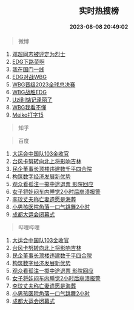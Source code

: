 <div align="center"><h2>实时热搜榜</h2><h4>2023-08-08 20:49:02</h4></div>

> 微博  

1. [邓超同志被评定为烈士](https://s.weibo.com/weibo?q=%23%E9%82%93%E8%B6%85%E5%90%8C%E5%BF%97%E8%A2%AB%E8%AF%84%E5%AE%9A%E4%B8%BA%E7%83%88%E5%A3%AB%23&t=31&band_rank=1&Refer=top)<br />
2. [EDG下路菜啊](https://s.weibo.com/weibo?q=EDG%E4%B8%8B%E8%B7%AF%E8%8F%9C%E5%95%8A&t=31&band_rank=2&Refer=top)<br />
3. [我在国门一线](https://s.weibo.com/weibo?q=%23%E6%88%91%E5%9C%A8%E5%9B%BD%E9%97%A8%E4%B8%80%E7%BA%BF%23&t=31&band_rank=3&Refer=top)<br />
4. [EDG对战WBG](https://s.weibo.com/weibo?q=%23EDG%E5%AF%B9%E6%88%98WBG%23&t=31&band_rank=4&Refer=top)<br />
5. [WBG晋级2023全球总决赛](https://s.weibo.com/weibo?q=WBG%E6%99%8B%E7%BA%A72023%E5%85%A8%E7%90%83%E6%80%BB%E5%86%B3%E8%B5%9B&t=31&band_rank=5&Refer=top)<br />
6. [WBG战胜EDG](https://s.weibo.com/weibo?q=%23WBG%E6%88%98%E8%83%9CEDG%23&t=31&band_rank=6&Refer=top)<br />
7. [Uzi别惦记泽丽了](https://s.weibo.com/weibo?q=Uzi%E5%88%AB%E6%83%A6%E8%AE%B0%E6%B3%BD%E4%B8%BD%E4%BA%86&t=31&band_rank=7&Refer=top)<br />
8. [WBG我看不懂](https://s.weibo.com/weibo?q=WBG%E6%88%91%E7%9C%8B%E4%B8%8D%E6%87%82&t=31&band_rank=8&Refer=top)<br />
9. [Meiko打字15](https://s.weibo.com/weibo?q=Meiko%E6%89%93%E5%AD%9715&t=31&band_rank=9&Refer=top)<br />

> 知乎  


> 百度  

1. [大运会中国队103金收官](https://www.baidu.com/s?wd=%E5%A4%A7%E8%BF%90%E4%BC%9A%E4%B8%AD%E5%9B%BD%E9%98%9F103%E9%87%91%E6%94%B6%E5%AE%98&sa=fyb_news&rsv_dl=fyb_news)<br />
2. [台风卡努转向北上将影响吉林](https://www.baidu.com/s?wd=%E5%8F%B0%E9%A3%8E%E5%8D%A1%E5%8A%AA%E8%BD%AC%E5%90%91%E5%8C%97%E4%B8%8A%E5%B0%86%E5%BD%B1%E5%93%8D%E5%90%89%E6%9E%97&sa=fyb_news&rsv_dl=fyb_news)<br />
3. [民企董事长顶楼违建数千平四合院](https://www.baidu.com/s?wd=%E6%B0%91%E4%BC%81%E8%91%A3%E4%BA%8B%E9%95%BF%E9%A1%B6%E6%A5%BC%E8%BF%9D%E5%BB%BA%E6%95%B0%E5%8D%83%E5%B9%B3%E5%9B%9B%E5%90%88%E9%99%A2&sa=fyb_news&rsv_dl=fyb_news)<br />
4. [构筑数字经济发展新优势](https://www.baidu.com/s?wd=%E6%9E%84%E7%AD%91%E6%95%B0%E5%AD%97%E7%BB%8F%E6%B5%8E%E5%8F%91%E5%B1%95%E6%96%B0%E4%BC%98%E5%8A%BF&sa=fyb_news&rsv_dl=fyb_news)<br />
5. [观众看孤注一掷中途退票 影院回应](https://www.baidu.com/s?wd=%E8%A7%82%E4%BC%97%E7%9C%8B%E5%AD%A4%E6%B3%A8%E4%B8%80%E6%8E%B7%E4%B8%AD%E9%80%94%E9%80%80%E7%A5%A8+%E5%BD%B1%E9%99%A2%E5%9B%9E%E5%BA%94&sa=fyb_news&rsv_dl=fyb_news)<br />
6. [女子将娃闷车内睡觉2小时后崩溃报警](https://www.baidu.com/s?wd=%E5%A5%B3%E5%AD%90%E5%B0%86%E5%A8%83%E9%97%B7%E8%BD%A6%E5%86%85%E7%9D%A1%E8%A7%892%E5%B0%8F%E6%97%B6%E5%90%8E%E5%B4%A9%E6%BA%83%E6%8A%A5%E8%AD%A6&sa=fyb_news&rsv_dl=fyb_news)<br />
7. [李玟丈夫称亡妻遗愿是海葬](https://www.baidu.com/s?wd=%E6%9D%8E%E7%8E%9F%E4%B8%88%E5%A4%AB%E7%A7%B0%E4%BA%A1%E5%A6%BB%E9%81%97%E6%84%BF%E6%98%AF%E6%B5%B7%E8%91%AC&sa=fyb_news&rsv_dl=fyb_news)<br />
8. [小男孩医院角落一口气跳舞2小时](https://www.baidu.com/s?wd=%E5%B0%8F%E7%94%B7%E5%AD%A9%E5%8C%BB%E9%99%A2%E8%A7%92%E8%90%BD%E4%B8%80%E5%8F%A3%E6%B0%94%E8%B7%B3%E8%88%9E2%E5%B0%8F%E6%97%B6&sa=fyb_news&rsv_dl=fyb_news)<br />
9. [成都大运会闭幕式](https://www.baidu.com/s?wd=%E6%88%90%E9%83%BD%E5%A4%A7%E8%BF%90%E4%BC%9A%E9%97%AD%E5%B9%95%E5%BC%8F&sa=fyb_news&rsv_dl=fyb_news)<br />

> 哔哩哔哩  

1. [大运会中国队103金收官](https://www.baidu.com/s?wd=%E5%A4%A7%E8%BF%90%E4%BC%9A%E4%B8%AD%E5%9B%BD%E9%98%9F103%E9%87%91%E6%94%B6%E5%AE%98&sa=fyb_news&rsv_dl=fyb_news)<br />
2. [台风卡努转向北上将影响吉林](https://www.baidu.com/s?wd=%E5%8F%B0%E9%A3%8E%E5%8D%A1%E5%8A%AA%E8%BD%AC%E5%90%91%E5%8C%97%E4%B8%8A%E5%B0%86%E5%BD%B1%E5%93%8D%E5%90%89%E6%9E%97&sa=fyb_news&rsv_dl=fyb_news)<br />
3. [民企董事长顶楼违建数千平四合院](https://www.baidu.com/s?wd=%E6%B0%91%E4%BC%81%E8%91%A3%E4%BA%8B%E9%95%BF%E9%A1%B6%E6%A5%BC%E8%BF%9D%E5%BB%BA%E6%95%B0%E5%8D%83%E5%B9%B3%E5%9B%9B%E5%90%88%E9%99%A2&sa=fyb_news&rsv_dl=fyb_news)<br />
4. [构筑数字经济发展新优势](https://www.baidu.com/s?wd=%E6%9E%84%E7%AD%91%E6%95%B0%E5%AD%97%E7%BB%8F%E6%B5%8E%E5%8F%91%E5%B1%95%E6%96%B0%E4%BC%98%E5%8A%BF&sa=fyb_news&rsv_dl=fyb_news)<br />
5. [观众看孤注一掷中途退票 影院回应](https://www.baidu.com/s?wd=%E8%A7%82%E4%BC%97%E7%9C%8B%E5%AD%A4%E6%B3%A8%E4%B8%80%E6%8E%B7%E4%B8%AD%E9%80%94%E9%80%80%E7%A5%A8+%E5%BD%B1%E9%99%A2%E5%9B%9E%E5%BA%94&sa=fyb_news&rsv_dl=fyb_news)<br />
6. [女子将娃闷车内睡觉2小时后崩溃报警](https://www.baidu.com/s?wd=%E5%A5%B3%E5%AD%90%E5%B0%86%E5%A8%83%E9%97%B7%E8%BD%A6%E5%86%85%E7%9D%A1%E8%A7%892%E5%B0%8F%E6%97%B6%E5%90%8E%E5%B4%A9%E6%BA%83%E6%8A%A5%E8%AD%A6&sa=fyb_news&rsv_dl=fyb_news)<br />
7. [李玟丈夫称亡妻遗愿是海葬](https://www.baidu.com/s?wd=%E6%9D%8E%E7%8E%9F%E4%B8%88%E5%A4%AB%E7%A7%B0%E4%BA%A1%E5%A6%BB%E9%81%97%E6%84%BF%E6%98%AF%E6%B5%B7%E8%91%AC&sa=fyb_news&rsv_dl=fyb_news)<br />
8. [小男孩医院角落一口气跳舞2小时](https://www.baidu.com/s?wd=%E5%B0%8F%E7%94%B7%E5%AD%A9%E5%8C%BB%E9%99%A2%E8%A7%92%E8%90%BD%E4%B8%80%E5%8F%A3%E6%B0%94%E8%B7%B3%E8%88%9E2%E5%B0%8F%E6%97%B6&sa=fyb_news&rsv_dl=fyb_news)<br />
9. [成都大运会闭幕式](https://www.baidu.com/s?wd=%E6%88%90%E9%83%BD%E5%A4%A7%E8%BF%90%E4%BC%9A%E9%97%AD%E5%B9%95%E5%BC%8F&sa=fyb_news&rsv_dl=fyb_news)<br />

